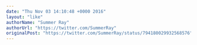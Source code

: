 ```yaml
---
date: "Thu Nov 03 14:10:48 +0000 2016"
layout: "like"
authorName: "Summer Ray"
authorUrl: "https://twitter.com/SummerRay"
originalPost: "https://twitter.com/SummerRay/status/794180029932568576"
---
```

